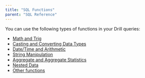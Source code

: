 ```yaml
---
title: "SQL Functions"
parent: "SQL Reference"
---
```

You can use the following types of functions in your Drill queries:

  * [Math and Trig](/docs/math-and-trig/)
  * [Casting and Converting Data Types](/docs/casting-converting-data-types/)
  * [Date/Time and Arithmetic](/docs/date-time-functions-and-arithmetic/)
  * [String Manipulation](/docs/string-manipulation)
  * [Aggregate and Aggregate Statistics]()
  * [Nested Data](/docs/nested-data-functions/)
  * [Other functions]()


